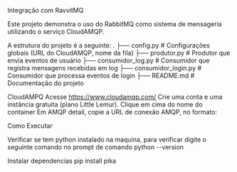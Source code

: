 Integração com RavvitMQ

Este projeto demonstra o uso do RabbitMQ como sistema de mensageria utilizando o serviço CloudAMQP. 

A estrutura do projeto é a seguinte:
.
├── config.py             # Configurações globais (URL do CloudAMQP, nome da fila)
├── produtor.py           # Produtor que envia eventos de usuário
├── consumidor_log.py     # Consumidor que registra mensagens recebidas em log
├── consumidor_login.py   # Consumidor que processa eventos de login
├── README.md             # Documentação do projeto

CloudAMPQ 
Acesse https://www.cloudamqp.com/
Crie uma conta e uma instância gratuita (plano Little Lemur).
Clique em cima do nome do container 
Em AMQP detail, copie a URL de conexão AMQP, no formato:

Como Executar

Verificar se tem python instalado na maquina, para verificar digite o seguinte comando no prompt de comando 
python --version

Instalar dependencias 
pip install pika 
